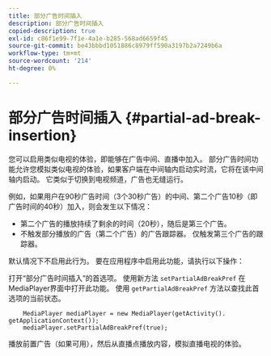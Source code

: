 ```yaml
---
title: 部分广告时间插入
description: 部分广告时间插入
copied-description: true
exl-id: c86f1e99-7f1e-4a1e-b285-568ad6659f45
source-git-commit: be43bbbd1051886c8979ff590a3197b2a7249b6a
workflow-type: tm+mt
source-wordcount: '214'
ht-degree: 0%

---
```


# 部分广告时间插入 {#partial-ad-break-insertion}

您可以启用类似电视的体验，即能够在广告中间、直播中加入。 部分广告时间功能允许您模拟类似电视的体验，如果客户端在中间轴内启动实时流，它将在该中间轴内启动。 它类似于切换到电视频道，广告也无缝运行。

例如，如果用户在90秒广告时间（3个30秒广告）的中间、第二个广告10秒（即广告时间的40秒）加入，则会发生以下情况：

* 第二个广告的播放持续了剩余的时间（20秒），随后是第三个广告。
* 不触发部分播放的广告（第二个广告）的广告跟踪器。 仅触发第三个广告的跟踪器。

默认情况下不启用此行为。 要在应用程序中启用此功能，请执行以下操作：

打开“部分广告时间插入”的首选项。 使用新方法 `setPartialAdBreakPref` 在MediaPlayer界面中打开此功能。 使用 `getPartialAdBreakPref` 方法以查找此首选项的当前状态。

```
    MediaPlayer mediaPlayer = new MediaPlayer(getActivity(). getApplicationContext()); 
    mediaPlayer.setPartialAdBreakPref(true);
```

播放前置广告（如果可用），然后从直播点播放内容，模拟直播电视的体验。
